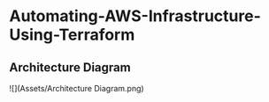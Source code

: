 # Automating-AWS-Infrastructure-Using-Terraform

## Architecture Diagram 
![](Assets/Architecture Diagram.png)
